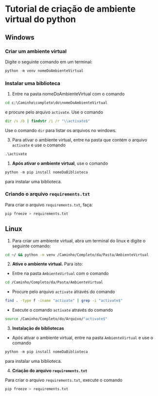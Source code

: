# Tutorial de criação de ambiente virtual do python

## Windows

### Criar um ambiente virtual

Digite o seguinte comando em um terminal:

```python
python -m venv nomeDoAmbienteVirtual
```

### Instalar uma biblioteca

1. Entre na pasta nomeDoAmbienteVirtual com o comando
```cmd
cd c:\Caminho\completo\do\nomeDoAmbienteVirtual
```
e procure pelo arquivo `activate`. Use o comando
```cmd
dir /s /b | findstr /i /r "\\activate$"
```
Use o comando `dir` para listar os arquivos no windows.

3. Para ativar o ambiente virtual, entre na pasta que contém o arquivo `activate` e use o comando
```cmd
.\activate
```

1. **Após ativar o ambiente virtual**, use o comando
```python
python -m pip install nomeDaBiblioteca
```
para instalar uma biblioteca.

### Criando o arquivo `requirements.txt`

Para criar o arquivo `requirements.txt`, faça:
```python
pip freeze > requirements.txt
```

## Linux

1. Para criar um ambiente virtual, abra um terminal do linux e digite o seguinte comando:
```bash
cd ~/ && python -m venv /Caminho/Completo/da/Pasta/AmbienteVirtual
```

2. **Ative o ambiente virtual.** Para isto:

- Entre na pasta `AmbienteVirtual` com o comando
```bash
cd /Caminho/Completo/da/Pasta/AmbienteVirtual
```

- Procure pelo arquivo `activate` através do comando
```bash
find . -type f -iname "activate" | grep -i "activate$"
```

- Execute o comando `activate` através do comando
```bash
source /Caminho/Completo/do/Arquivo/"activate$"
```

3. **Instalação de bibliotecas**

- Após ativar o ambiente virtual, entre na pasta `AmbienteVirtual` e use o comando
```python
python -m pip install nomeDaBiblioteca
```
para instalar uma biblioteca.

4. **Criação do arquivo `requirements.txt`**

Para criar o arquivo `requirements.txt`, execute o comando
```python
pip freeze > requirements.txt
```